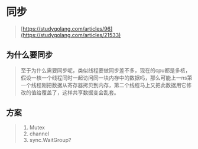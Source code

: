 # 同步

> [https://studygolang.com/articles/96](https://studygolang.com/articles/21533)

## 为什么要同步

> 至于为什么需要同步呢，类似线程要做同步差不多，现在的cpu都是多核，假设一核一个线程同时一起访问同一块内存中的数据吗，那么可能上一ns第一个线程刚把数据从寄存器拷贝到内存，第二个线程马上又把此数据用它修改的值给覆盖了，这样共享数据变会乱套。

## 方案

> 1. Mutex
> 2. channel
> 3. sync.WaitGroup?



